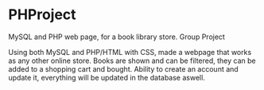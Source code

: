 # PHProject
MySQL and PHP web page, for a book library store. Group Project

Using both MySQL and PHP/HTML with CSS, made a webpage that works as any other online store. Books are shown and can be filtered, 
they can be added to a shopping cart and bought. Ability to create an account and update it, everything will be updated in the database
aswell. 
